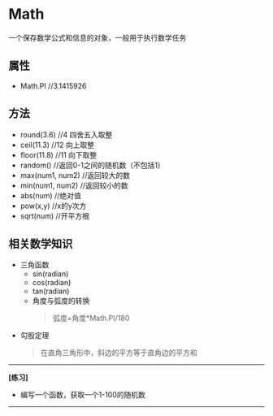 # Math
一个保存数学公式和信息的对象，一般用于执行数学任务
## 属性
- Math.PI //3.1415926
## 方法
- round(3.6) //4 四舍五入取整
- ceil(11.3) //12 向上取整
- floor(11.8) //11 向下取整
- random() //返回0-1之间的随机数（不包括1）
- max(num1, num2) //返回较大的数
- min(num1, num2) //返回较小的数
- abs(num) //绝对值
- pow(x,y) //x的y次方
- sqrt(num) //开平方根
## 相关数学知识
- 三角函数
  + sin(radian)
  + cos(radian)
  + tan(radian)
  + 角度与弧度的转换
    > 弧度=角度*Math.PI/180
- 勾股定理
  > 在直角三角形中，斜边的平方等于直角边的平方和
---
**[练习]**
- 编写一个函数，获取一个1-100的随机数
---